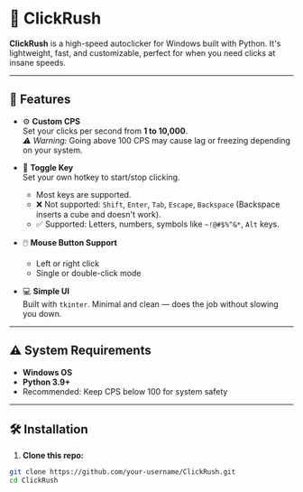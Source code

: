 # 🚀 ClickRush

**ClickRush** is a high-speed autoclicker for Windows built with Python. It's lightweight, fast, and customizable, perfect for when you need clicks at insane speeds.

---

## 🔧 Features

- ⚙️ **Custom CPS**  
  Set your clicks per second from **1 to 10,000**.  
  *⚠️ Warning:* Going above 100 CPS may cause lag or freezing depending on your system.

- 🎯 **Toggle Key**  
  Set your own hotkey to start/stop clicking.  
  - Most keys are supported.
  - ❌ Not supported: `Shift`, `Enter`, `Tab`, `Escape`, `Backspace` (Backspace inserts a cube and doesn't work).
  - ✅ Supported: Letters, numbers, symbols like `~!@#$%^&*`, `Alt` keys.

- 🖱️ **Mouse Button Support**  
  - Left or right click
  - Single or double-click mode

- 💻 **Simple UI**  
  Built with `tkinter`. Minimal and clean — does the job without slowing you down.

---

## ⚠️ System Requirements

- **Windows OS**
- **Python 3.9+**
- Recommended: Keep CPS below 100 for system safety

---

## 🛠️ Installation

1. **Clone this repo:**

```bash
git clone https://github.com/your-username/ClickRush.git
cd ClickRush
